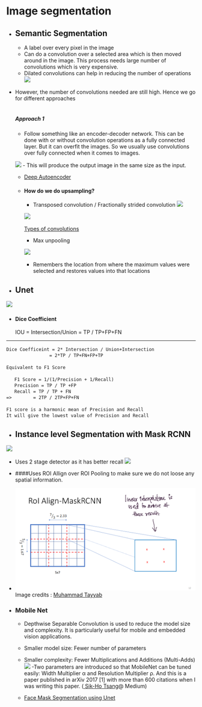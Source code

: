 # Image segmentation

- ## Semantic Segmentation

	- A label over every pixel in the image
	- Can do a convolution over a selected area which is then moved around in the image. This process needs large number of convolutions which is very expensive. 
	- Dilated convolutions can help in reducing the number of operations
	![](https://miro.medium.com/freeze/max/395/0*3cTXIemm0k3Sbask.gif)

- However, the number of convolutions needed are still high. Hence we go for different approaches<br><br>
    ##### Approach 1
	-  Follow something like an encoder-decoder network. This can be done with or without convolution operations as a fully connected layer. But it can overfit the images. So we usually use convolutions over fully connected when it comes to images.
    
	![](https://miro.medium.com/max/1838/1*44eDEuZBEsmG_TCAKRI3Kw@2x.png)
    	- This will produce the output image in the same size as the input. 
    - <a href='https://github.com/sandheepgopinath/Code-Repository/blob/main/Development/Artificial%20Intelligence/AutoEncoders/Deep_Autoencoder.ipynb'>Deep Autoencoder </a>

	- #### How do we do upsampling?
    	- Transposed convolution / Fractionally strided convolution
        ![](https://i.ytimg.com/vi/96_oGE8WyPg/hqdefault.jpg)

        ![](https://i.stack.imgur.com/2aSir.gif)
        
        <a href='https://towardsdatascience.com/types-of-convolutions-in-deep-learning-717013397f4d'> Types of convolutions </a>
        - Max unpooling
        
        ![](https://www.researchgate.net/profile/Eli_David/publication/306081538/figure/fig2/AS:418518853013507@1476794078414/Pooling-and-unpooling-layers-For-each-pooling-layer-the-max-locations-are-stored-These.png)
        - Remembers the location from where the maximum values were selected and restores values into that locations
        
        

  
- ## Unet 
![](https://www.researchgate.net/profile/Alan-Jackson-2/publication/323597886/figure/fig2/AS:601386504957959@1520393124691/Convolutional-neural-network-CNN-architecture-based-on-UNET-Ronneberger-et-al.png)



- #### Dice Coefficient


	IOU = Intersection/Union
    	= TP / TP+FP+FN
---

	Dice Coefficeint = 2* Intersection / Union+Intersection
    				= 2*TP / TP+FN+FP+TP
                    
    Equivalent to F1 Score
    
       F1 Score = 1/(1/Precision + 1/Recall)
       Precision = TP / TP +FP
       Recall = TP / TP + FN
    =>        = 2TP / 2TP+FP+FN

	F1 score is a harmonic mean of Precision and Recall
	It will give the lowest value of Precision and Recall

    

- ## Instance level Segmentation with Mask RCNN

![](https://i.ytimg.com/vi/OOT3UIXZztE/maxresdefault.jpg)

- Uses 2 stage detector as it has better recall
![](https://production-media.paperswithcode.com/methods/Screen_Shot_2020-05-23_at_7.44.34_PM.png)

- ####Uses ROI Allign over ROI Pooling to make sure we do not loose any spatial information.
- ![](roiallign.png)
Image credits : <a href ='https://www.crcv.ucf.edu/wp-content/uploads/2019/03/CAP6412_Spring2018_Mask-RCNN_New.pdf'> Muhammad Tayyab </a>



- ### Mobile Net
	- Depthwise Separable Convolution is used to reduce the model size and complexity. It is particularly useful for mobile and embedded vision applications.
	- Smaller model size: Fewer number of parameters
    - Smaller complexity: Fewer Multiplications and Additions (Multi-Adds)
	![](https://miro.medium.com/max/1400/1*aj1Ef3zcJy2Rlct3Z7oPHQ.png)
	-Two parameters are introduced so that MobileNet can be tuned easily: Width Multiplier α and Resolution Multiplier ρ. And this is a paper published in arXiv 2017 [1] with more than 600 citations when I was writing this paper. (<a href='https://medium.com/u/aff72a0c1243?source=post_page-----a382df364b69-----------------------------------'>
Sik-Ho Tsang</a>@ Medium)

	- <a href='https://github.com/sandheepgopinath/Code-Repository/blob/main/Development/Computer-Vision/Facial%20Features/Face_mask_segmentation.ipynb'> Face Mask Segmentation using Unet </a>
